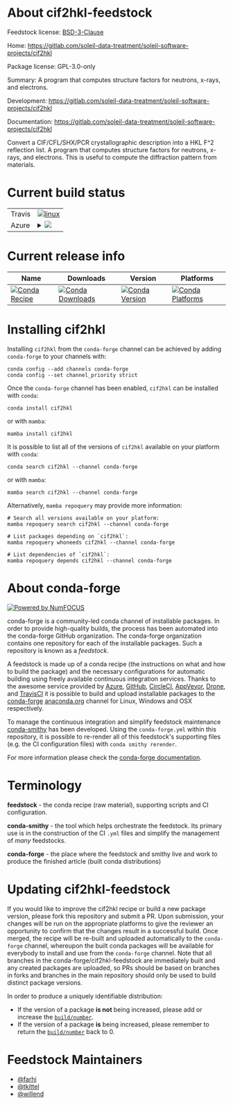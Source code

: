 About cif2hkl-feedstock
=======================

Feedstock license: [BSD-3-Clause](https://github.com/conda-forge/cif2hkl-feedstock/blob/main/LICENSE.txt)

Home: https://gitlab.com/soleil-data-treatment/soleil-software-projects/cif2hkl

Package license: GPL-3.0-only

Summary: A program that computes structure factors for neutrons, x-rays, and electrons.

Development: https://gitlab.com/soleil-data-treatment/soleil-software-projects/cif2hkl

Documentation: https://gitlab.com/soleil-data-treatment/soleil-software-projects/cif2hkl

Convert a CIF/CFL/SHX/PCR crystallographic description into a HKL F^2 reflection list.
A program that computes structure factors for neutrons, x-rays, and electrons.
This is useful to compute the diffraction pattern from materials.


Current build status
====================


<table><tr>
    <td>Travis</td>
    <td>
      <a href="https://app.travis-ci.com/conda-forge/cif2hkl-feedstock">
        <img alt="linux" src="https://img.shields.io/travis/com/conda-forge/cif2hkl-feedstock/main.svg?label=Linux">
      </a>
    </td>
  </tr>
    
  <tr>
    <td>Azure</td>
    <td>
      <details>
        <summary>
          <a href="https://dev.azure.com/conda-forge/feedstock-builds/_build/latest?definitionId=20811&branchName=main">
            <img src="https://dev.azure.com/conda-forge/feedstock-builds/_apis/build/status/cif2hkl-feedstock?branchName=main">
          </a>
        </summary>
        <table>
          <thead><tr><th>Variant</th><th>Status</th></tr></thead>
          <tbody><tr>
              <td>linux_64</td>
              <td>
                <a href="https://dev.azure.com/conda-forge/feedstock-builds/_build/latest?definitionId=20811&branchName=main">
                  <img src="https://dev.azure.com/conda-forge/feedstock-builds/_apis/build/status/cif2hkl-feedstock?branchName=main&jobName=linux&configuration=linux%20linux_64_" alt="variant">
                </a>
              </td>
            </tr><tr>
              <td>linux_aarch64</td>
              <td>
                <a href="https://dev.azure.com/conda-forge/feedstock-builds/_build/latest?definitionId=20811&branchName=main">
                  <img src="https://dev.azure.com/conda-forge/feedstock-builds/_apis/build/status/cif2hkl-feedstock?branchName=main&jobName=linux&configuration=linux%20linux_aarch64_" alt="variant">
                </a>
              </td>
            </tr><tr>
              <td>osx_64</td>
              <td>
                <a href="https://dev.azure.com/conda-forge/feedstock-builds/_build/latest?definitionId=20811&branchName=main">
                  <img src="https://dev.azure.com/conda-forge/feedstock-builds/_apis/build/status/cif2hkl-feedstock?branchName=main&jobName=osx&configuration=osx%20osx_64_" alt="variant">
                </a>
              </td>
            </tr><tr>
              <td>osx_arm64</td>
              <td>
                <a href="https://dev.azure.com/conda-forge/feedstock-builds/_build/latest?definitionId=20811&branchName=main">
                  <img src="https://dev.azure.com/conda-forge/feedstock-builds/_apis/build/status/cif2hkl-feedstock?branchName=main&jobName=osx&configuration=osx%20osx_arm64_" alt="variant">
                </a>
              </td>
            </tr><tr>
              <td>win_64</td>
              <td>
                <a href="https://dev.azure.com/conda-forge/feedstock-builds/_build/latest?definitionId=20811&branchName=main">
                  <img src="https://dev.azure.com/conda-forge/feedstock-builds/_apis/build/status/cif2hkl-feedstock?branchName=main&jobName=win&configuration=win%20win_64_" alt="variant">
                </a>
              </td>
            </tr>
          </tbody>
        </table>
      </details>
    </td>
  </tr>
</table>

Current release info
====================

| Name | Downloads | Version | Platforms |
| --- | --- | --- | --- |
| [![Conda Recipe](https://img.shields.io/badge/recipe-cif2hkl-green.svg)](https://anaconda.org/conda-forge/cif2hkl) | [![Conda Downloads](https://img.shields.io/conda/dn/conda-forge/cif2hkl.svg)](https://anaconda.org/conda-forge/cif2hkl) | [![Conda Version](https://img.shields.io/conda/vn/conda-forge/cif2hkl.svg)](https://anaconda.org/conda-forge/cif2hkl) | [![Conda Platforms](https://img.shields.io/conda/pn/conda-forge/cif2hkl.svg)](https://anaconda.org/conda-forge/cif2hkl) |

Installing cif2hkl
==================

Installing `cif2hkl` from the `conda-forge` channel can be achieved by adding `conda-forge` to your channels with:

```
conda config --add channels conda-forge
conda config --set channel_priority strict
```

Once the `conda-forge` channel has been enabled, `cif2hkl` can be installed with `conda`:

```
conda install cif2hkl
```

or with `mamba`:

```
mamba install cif2hkl
```

It is possible to list all of the versions of `cif2hkl` available on your platform with `conda`:

```
conda search cif2hkl --channel conda-forge
```

or with `mamba`:

```
mamba search cif2hkl --channel conda-forge
```

Alternatively, `mamba repoquery` may provide more information:

```
# Search all versions available on your platform:
mamba repoquery search cif2hkl --channel conda-forge

# List packages depending on `cif2hkl`:
mamba repoquery whoneeds cif2hkl --channel conda-forge

# List dependencies of `cif2hkl`:
mamba repoquery depends cif2hkl --channel conda-forge
```


About conda-forge
=================

[![Powered by
NumFOCUS](https://img.shields.io/badge/powered%20by-NumFOCUS-orange.svg?style=flat&colorA=E1523D&colorB=007D8A)](https://numfocus.org)

conda-forge is a community-led conda channel of installable packages.
In order to provide high-quality builds, the process has been automated into the
conda-forge GitHub organization. The conda-forge organization contains one repository
for each of the installable packages. Such a repository is known as a *feedstock*.

A feedstock is made up of a conda recipe (the instructions on what and how to build
the package) and the necessary configurations for automatic building using freely
available continuous integration services. Thanks to the awesome service provided by
[Azure](https://azure.microsoft.com/en-us/services/devops/), [GitHub](https://github.com/),
[CircleCI](https://circleci.com/), [AppVeyor](https://www.appveyor.com/),
[Drone](https://cloud.drone.io/welcome), and [TravisCI](https://travis-ci.com/)
it is possible to build and upload installable packages to the
[conda-forge](https://anaconda.org/conda-forge) [anaconda.org](https://anaconda.org/)
channel for Linux, Windows and OSX respectively.

To manage the continuous integration and simplify feedstock maintenance
[conda-smithy](https://github.com/conda-forge/conda-smithy) has been developed.
Using the ``conda-forge.yml`` within this repository, it is possible to re-render all of
this feedstock's supporting files (e.g. the CI configuration files) with ``conda smithy rerender``.

For more information please check the [conda-forge documentation](https://conda-forge.org/docs/).

Terminology
===========

**feedstock** - the conda recipe (raw material), supporting scripts and CI configuration.

**conda-smithy** - the tool which helps orchestrate the feedstock.
                   Its primary use is in the construction of the CI ``.yml`` files
                   and simplify the management of *many* feedstocks.

**conda-forge** - the place where the feedstock and smithy live and work to
                  produce the finished article (built conda distributions)


Updating cif2hkl-feedstock
==========================

If you would like to improve the cif2hkl recipe or build a new
package version, please fork this repository and submit a PR. Upon submission,
your changes will be run on the appropriate platforms to give the reviewer an
opportunity to confirm that the changes result in a successful build. Once
merged, the recipe will be re-built and uploaded automatically to the
`conda-forge` channel, whereupon the built conda packages will be available for
everybody to install and use from the `conda-forge` channel.
Note that all branches in the conda-forge/cif2hkl-feedstock are
immediately built and any created packages are uploaded, so PRs should be based
on branches in forks and branches in the main repository should only be used to
build distinct package versions.

In order to produce a uniquely identifiable distribution:
 * If the version of a package **is not** being increased, please add or increase
   the [``build/number``](https://docs.conda.io/projects/conda-build/en/latest/resources/define-metadata.html#build-number-and-string).
 * If the version of a package **is** being increased, please remember to return
   the [``build/number``](https://docs.conda.io/projects/conda-build/en/latest/resources/define-metadata.html#build-number-and-string)
   back to 0.

Feedstock Maintainers
=====================

* [@farhi](https://github.com/farhi/)
* [@tkittel](https://github.com/tkittel/)
* [@willend](https://github.com/willend/)

